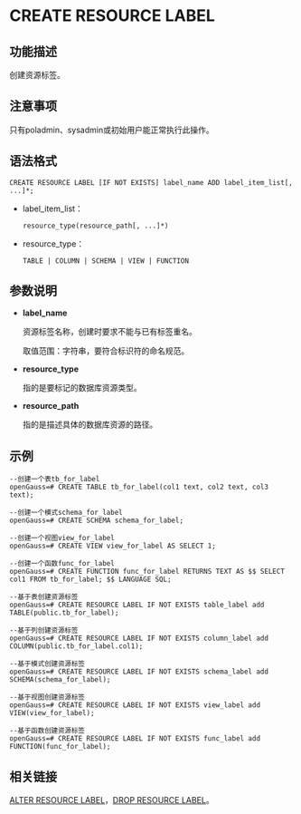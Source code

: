 # CREATE RESOURCE LABEL

## 功能描述<a name="section1163224811518"></a>

创建资源标签。

## 注意事项<a name="zh-cn_topic_0059777586_s0bb17f15d73a4d978ef028b2686e0f7a"></a>

只有poladmin、sysadmin或初始用户能正常执行此操作。

## 语法格式<a name="zh-cn_topic_0059777586_sa46c661c13834b8389614f75e47a3efa"></a>

```
CREATE RESOURCE LABEL [IF NOT EXISTS] label_name ADD label_item_list[, ...]*;
```

-   label\_item\_list：

    ```
    resource_type(resource_path[, ...]*)
    ```

-   resource\_type：

    ```
    TABLE | COLUMN | SCHEMA | VIEW | FUNCTION
    ```


## 参数说明<a name="section2852173114389"></a>

-   **label\_name**

    资源标签名称，创建时要求不能与已有标签重名。

    取值范围：字符串，要符合标识符的命名规范。

-   **resource\_type**

    指的是要标记的数据库资源类型。

-   **resource\_path**

    指的是描述具体的数据库资源的路径。


## 示例<a name="section7854941155112"></a>

```
--创建一个表tb_for_label
openGauss=# CREATE TABLE tb_for_label(col1 text, col2 text, col3 text);

--创建一个模式schema_for_label
openGauss=# CREATE SCHEMA schema_for_label;

--创建一个视图view_for_label
openGauss=# CREATE VIEW view_for_label AS SELECT 1;

--创建一个函数func_for_label
openGauss=# CREATE FUNCTION func_for_label RETURNS TEXT AS $$ SELECT col1 FROM tb_for_label; $$ LANGUAGE SQL;

--基于表创建资源标签
openGauss=# CREATE RESOURCE LABEL IF NOT EXISTS table_label add TABLE(public.tb_for_label);

--基于列创建资源标签
openGauss=# CREATE RESOURCE LABEL IF NOT EXISTS column_label add COLUMN(public.tb_for_label.col1);

--基于模式创建资源标签
openGauss=# CREATE RESOURCE LABEL IF NOT EXISTS schema_label add SCHEMA(schema_for_label);

--基于视图创建资源标签
openGauss=# CREATE RESOURCE LABEL IF NOT EXISTS view_label add VIEW(view_for_label);

--基于函数创建资源标签
openGauss=# CREATE RESOURCE LABEL IF NOT EXISTS func_label add FUNCTION(func_for_label);

```

## 相关链接<a name="zh-cn_topic_0059778277_s4693856e1f6240dc98de7d6faf52f136"></a>

[ALTER RESOURCE LABEL](ALTER-RESOURCE-LABEL.md)，[DROP RESOURCE LABEL](DROP-RESOURCE-LABEL.md)。


